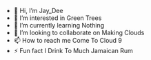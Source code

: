 - 👋 Hi, I’m Jay_Dee
- 👀 I’m interested in Green Trees
- 🌱 I’m currently learning Nothing
- 💞️ I’m looking to collaborate on Making Clouds
- 📫 How to reach me Come To Cloud 9
- ⚡ Fun fact I Drink To Much Jamaican Rum

<!---
SuperBat31/SuperBat31 is a ✨ special ✨ repository because its `README.md` (this file) appears on your GitHub profile.
You can click the Preview link to take a look at your changes.
--->
